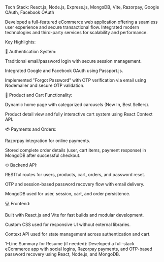 Tech Stack: React.js, Node.js, Express.js, MongoDB, Vite, Razorpay, Google OAuth, Facebook OAuth

Developed a full-featured eCommerce web application offering a seamless user experience and secure transactional flow. Integrated modern technologies and third-party services for scalability and performance.

Key Highlights:

🔐 Authentication System:

Traditional email/password login with secure session management.

Integrated Google and Facebook OAuth using Passport.js.

Implemented "Forgot Password" with OTP verification via email using Nodemailer and secure OTP validation.

🛒 Product and Cart Functionality:

Dynamic home page with categorized carousels (New In, Best Sellers).

Product detail view and fully interactive cart system using React Context API.

💳 Payments and Orders:

Razorpay integration for online payments.

Stored complete order details (user, cart items, payment response) in MongoDB after successful checkout.

⚙️ Backend API:

RESTful routes for users, products, cart, orders, and password reset.

OTP and session-based password recovery flow with email delivery.

MongoDB used for user, session, cart, and order persistence.

💻 Frontend:

Built with React.js and Vite for fast builds and modular development.

Custom CSS used for responsive UI without external libraries.

Context API used for state management across authentication and cart.

1-Line Summary for Resume (if needed):
Developed a full-stack eCommerce app with social logins, Razorpay payments, and OTP-based password recovery using React, Node.js, and MongoDB.
